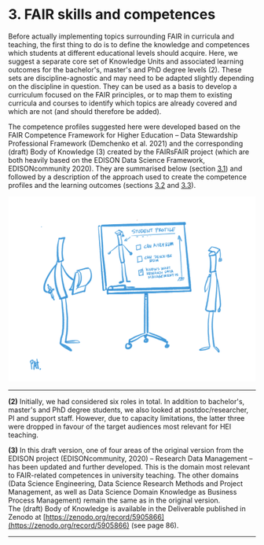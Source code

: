 # 3. FAIR skills and competences

Before actually implementing topics surrounding FAIR in curricula and teaching, the first thing to do is to define the knowledge and competences which students at different educational levels should acquire. Here, we suggest a separate core set of Knowledge Units and associated learning outcomes for the bachelor&#39;s, master&#39;s and PhD degree levels (2). These sets are discipline-agnostic and may need to be adapted slightly depending on the discipline in question. They can be used as a basis to develop a curriculum focused on the FAIR principles, or to map them to existing curricula and courses to identify which topics are already covered and which are not (and should therefore be added).

The competence profiles suggested here were developed based on the FAIR Competence Framework for Higher Education – Data Stewardship Professional Framework (Demchenko et al. 2021) and the corresponding (draft) Body of Knowledge (3) created by the FAIRsFAIR project (which are both heavily based on the EDISON Data Science Framework, EDISONcommunity 2020). They are summarised below (section [3.1](1FAIRsFAIRCompetenceFrameworkAndBoKforHE.md)) and followed by a description of the approach used to create the competence profiles and the learning outcomes (sections [3.2](2_1Method.md) and [3.3](3LearningOutcomes.md)).

![](../Images/3_FAIRSkills_and_Competencies.png)

---

**(2)** Initially, we had considered six roles in total. In addition to bachelor&#39;s, master&#39;s and PhD degree students, we also looked at postdoc/researcher, PI and support staff. However, due to capacity limitations, the latter three were dropped in favour of the target audiences most relevant for HEI teaching.

**(3)** In this draft version, one of four areas of the original version from the EDISON project (EDISONcommunity, 2020) – Research Data Management – has been updated and further developed. This is the domain most relevant to FAIR-related competences in university teaching. The other domains (Data Science Engineering, Data Science Research Methods and Project Management, as well as Data Science Domain Knowledge as Business Process Management) remain the same as in the original version.  
The (draft) Body of Knowledge is available in the Deliverable published in Zenodo at [https://zenodo.org/record/5905866](https://zenodo.org/record/5905866) (see page 86).

---
